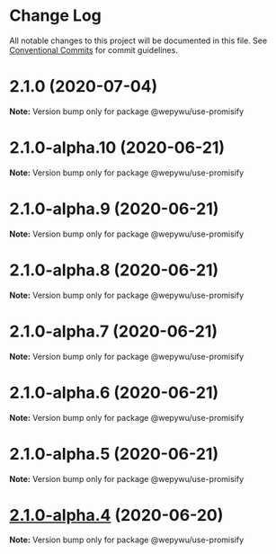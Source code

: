 # Change Log

All notable changes to this project will be documented in this file.
See [Conventional Commits](https://conventionalcommits.org) for commit guidelines.

# 2.1.0 (2020-07-04)

**Note:** Version bump only for package @wepywu/use-promisify





# 2.1.0-alpha.10 (2020-06-21)

**Note:** Version bump only for package @wepywu/use-promisify





# 2.1.0-alpha.9 (2020-06-21)

**Note:** Version bump only for package @wepywu/use-promisify





# 2.1.0-alpha.8 (2020-06-21)

**Note:** Version bump only for package @wepywu/use-promisify





# 2.1.0-alpha.7 (2020-06-21)

**Note:** Version bump only for package @wepywu/use-promisify





# 2.1.0-alpha.6 (2020-06-21)

**Note:** Version bump only for package @wepywu/use-promisify





# 2.1.0-alpha.5 (2020-06-21)

**Note:** Version bump only for package @wepywu/use-promisify





# [2.1.0-alpha.4](https://github.com/Tencent/wepy/compare/v2.1.0-alpha.2...v2.1.0-alpha.4) (2020-06-20)

**Note:** Version bump only for package @wepywu/use-promisify
